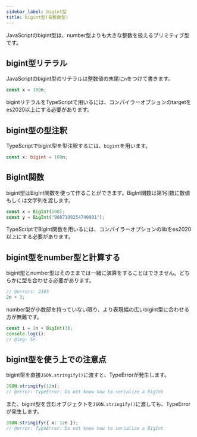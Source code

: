 ```yaml
---
sidebar_label: bigint型
title: bigint型(長整数型)
---
```


JavaScriptのbigint型は、number型よりも大きな整数を扱えるプリミティブ型です。

## bigint型リテラル

JavaScriptのbigint型のリテラルは整数値の末尾に`n`をつけて書きます。

```ts twoslash
const x = 100n;
```

bigintリテラルをTypeScriptで用いるには、コンパイラーオプションのtargetをes2020以上にする必要があります。

## bigint型の型注釈

TypeScriptでbigint型を型注釈するには、`bigint`を用います。

```ts twoslash
const x: bigint = 100n;
```

## BigInt関数

bigint型はBigInt関数を使って作ることができます。BigInt関数は第1引数に数値もしくは文字列を渡します。

```ts twoslash
const x = BigInt(100);
const y = BigInt("9007199254740991");
```

TypeScriptでBigInt関数を用いるには、コンパイラーオプションのlibをes2020以上にする必要があります。

## bigint型をnumber型と計算する

bigint型とnumber型はそのままでは一緒に演算をすることはできません。どちらかに型を合わせる必要があります。

```ts twoslash
// @errors: 2365
2n + 3;
```

number型が小数部を持っていない限り、より表現幅の広いbigint型に合わせる方が無難です。

```ts twoslash
const i = 2n + BigInt(3);
console.log(i);
// @log: 5n
```

## bigint型を使う上での注意点

bigint型を直接`JSON.stringify()`に渡すと、TypeErrorが発生します。

```ts twoslash
JSON.stringify(12n);
// @error: TypeError: Do not know how to serialize a BigInt
```

また、bigint型を含むオブジェクトを`JSON.stringify()`に渡しても、TypeErrorが発生します。

```ts twoslash
JSON.stringify({ x: 12n });
// @error: TypeError: Do not know how to serialize a BigInt
```
